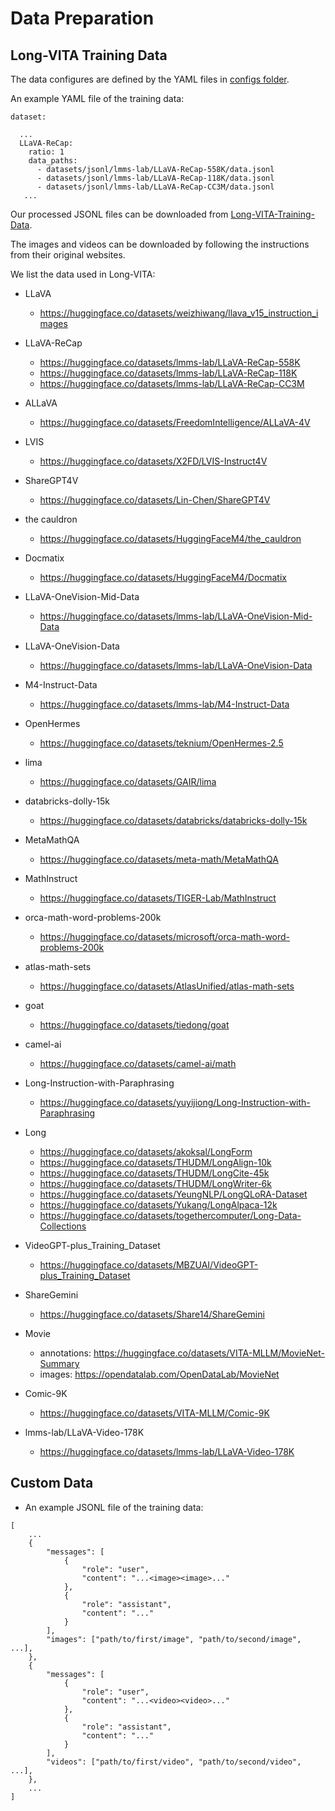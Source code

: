 # Data Preparation

## Long-VITA Training Data

The data configures are defined by the YAML files in [configs folder](https://github.com/VITA-MLLM/Long-VITA/tree/main/configs).

An example YAML file of the training data:
```
dataset:

  ...
  LLaVA-ReCap:
    ratio: 1
    data_paths:
      - datasets/jsonl/lmms-lab/LLaVA-ReCap-558K/data.jsonl
      - datasets/jsonl/lmms-lab/LLaVA-ReCap-118K/data.jsonl
      - datasets/jsonl/lmms-lab/LLaVA-ReCap-CC3M/data.jsonl
   ...

```

Our processed JSONL files can be downloaded from [Long-VITA-Training-Data](https://huggingface.co/datasets/VITA-MLLM/Long-VITA-Training-Data).

The images and videos can be downloaded by following the instructions from their original websites.

We list the data used in Long-VITA:
- LLaVA
  - https://huggingface.co/datasets/weizhiwang/llava_v15_instruction_images

- LLaVA-ReCap
  - https://huggingface.co/datasets/lmms-lab/LLaVA-ReCap-558K
  - https://huggingface.co/datasets/lmms-lab/LLaVA-ReCap-118K
  - https://huggingface.co/datasets/lmms-lab/LLaVA-ReCap-CC3M

- ALLaVA
  - https://huggingface.co/datasets/FreedomIntelligence/ALLaVA-4V

- LVIS
  - https://huggingface.co/datasets/X2FD/LVIS-Instruct4V

- ShareGPT4V
  - https://huggingface.co/datasets/Lin-Chen/ShareGPT4V

- the cauldron
  - https://huggingface.co/datasets/HuggingFaceM4/the_cauldron

- Docmatix
  - https://huggingface.co/datasets/HuggingFaceM4/Docmatix

- LLaVA-OneVision-Mid-Data
  - https://huggingface.co/datasets/lmms-lab/LLaVA-OneVision-Mid-Data

- LLaVA-OneVision-Data
  - https://huggingface.co/datasets/lmms-lab/LLaVA-OneVision-Data

- M4-Instruct-Data
  - https://huggingface.co/datasets/lmms-lab/M4-Instruct-Data

- OpenHermes
  - https://huggingface.co/datasets/teknium/OpenHermes-2.5

- lima
  - https://huggingface.co/datasets/GAIR/lima

- databricks-dolly-15k
  - https://huggingface.co/datasets/databricks/databricks-dolly-15k

- MetaMathQA
  - https://huggingface.co/datasets/meta-math/MetaMathQA

- MathInstruct
  - https://huggingface.co/datasets/TIGER-Lab/MathInstruct

- orca-math-word-problems-200k
  - https://huggingface.co/datasets/microsoft/orca-math-word-problems-200k

- atlas-math-sets
  - https://huggingface.co/datasets/AtlasUnified/atlas-math-sets

- goat
  - https://huggingface.co/datasets/tiedong/goat

- camel-ai
  - https://huggingface.co/datasets/camel-ai/math

- Long-Instruction-with-Paraphrasing
  - https://huggingface.co/datasets/yuyijiong/Long-Instruction-with-Paraphrasing

- Long
  - https://huggingface.co/datasets/akoksal/LongForm
  - https://huggingface.co/datasets/THUDM/LongAlign-10k
  - https://huggingface.co/datasets/THUDM/LongCite-45k
  - https://huggingface.co/datasets/THUDM/LongWriter-6k
  - https://huggingface.co/datasets/YeungNLP/LongQLoRA-Dataset
  - https://huggingface.co/datasets/Yukang/LongAlpaca-12k
  - https://huggingface.co/datasets/togethercomputer/Long-Data-Collections

- VideoGPT-plus_Training_Dataset
  - https://huggingface.co/datasets/MBZUAI/VideoGPT-plus_Training_Dataset

- ShareGemini
  - https://huggingface.co/datasets/Share14/ShareGemini

- Movie
  - annotations: https://huggingface.co/datasets/VITA-MLLM/MovieNet-Summary
  - images: https://opendatalab.com/OpenDataLab/MovieNet

- Comic-9K
  - https://huggingface.co/datasets/VITA-MLLM/Comic-9K

- lmms-lab/LLaVA-Video-178K
  - https://huggingface.co/datasets/lmms-lab/LLaVA-Video-178K

  
## Custom Data

- An example JSONL file of the training data:
```
[
    ...
    {
        "messages": [
            {
                "role": "user",
                "content": "...<image><image>..."
            },
            {
                "role": "assistant",
                "content": "..."
            }
        ],
        "images": ["path/to/first/image", "path/to/second/image", ...],
    },
    {
        "messages": [
            {
                "role": "user",
                "content": "...<video><video>..."
            },
            {
                "role": "assistant",
                "content": "..."
            }
        ],
        "videos": ["path/to/first/video", "path/to/second/video", ...],
    },
    ...
]
```
